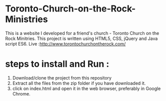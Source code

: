 # Toronto-Church-on-the-Rock-Ministries

This is a website I developed for a friend's church - Toronto Church on the Rock Minitries.
This project is written using HTML5, CSS, jQuery and Java script ES6.
Live :http://www.torontochurchontherock.com/

# steps to install and Run :
1. Download/clone the project from this repository
2. Extract all the files from the zip folder if you have downloaded it.
3. click on index.html and open it in the web browser, preferably in Google Chrome.
